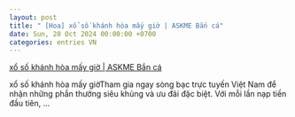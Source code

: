 ```yaml
---
layout: post
title: " [Hoa] xổ số khánh hòa mấy giờ | ASKME Bắn cá"
date: Sun, 20 Oct 2024 00:00:00 +0700
categories: entries VN
---
```

[xổ số khánh hòa mấy giờ | ASKME Bắn cá](https://tietkiemnangluong.com.vn/xsstrang.shtml)

xổ số khánh hòa mấy giờTham gia ngay sòng bạc trực tuyến Việt Nam để nhận những phần thưởng siêu khủng và ưu đãi đặc biệt. Với mỗi lần nạp tiền đầu tiên, ...

